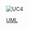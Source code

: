 ![UC4](http://www.plantuml.com/plantuml/proxy?idx=0&src=https://raw.githubusercontent.com/ip-85/System-Dynamics/master/Doc/UMLDiagrams/scenarios/admin/Diagrams/UML/UC4.pu)

[UML](https://github.com/ip-85/System-Dynamics/blob/master/Doc/UMLDiagrams/scenarios/admin/Diagrams/UML/UC4.pu)
